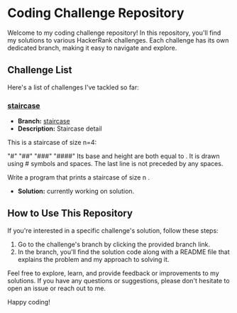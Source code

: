# Coding Challenge Repository

Welcome to my coding challenge repository! In this repository, you'll find my solutions to various HackerRank challenges. Each challenge has its own dedicated branch, making it easy to navigate and explore.

## Challenge List

Here's a list of challenges I've tackled so far:

### [staircase](link-to-challengehttps://www.hackerrank.com/challenges/staircase/problem?isFullScreen=true)
- **Branch:** [staircase](https://github.com/ZabihullahNooriWardak/Coding-challenges/tree/staircase)
- **Description:** Staircase detail

This is a staircase of size n=4:

   "#"
  "##"
 "###"
"####"
Its base and height are both equal to . It is drawn using # symbols and spaces. The last line is not preceded by any spaces.

Write a program that prints a staircase of size n .
- **Solution:** currently working on solution.


## How to Use This Repository

If you're interested in a specific challenge's solution, follow these steps:

1. Go to the challenge's branch by clicking the provided branch link.
2. In the branch, you'll find the solution code along with a README file that explains the problem and my approach to solving it.

Feel free to explore, learn, and provide feedback or improvements to my solutions. If you have any questions or suggestions, please don't hesitate to open an issue or reach out to me.

Happy coding!
